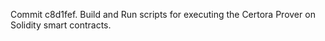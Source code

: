 Commit c8d1fef.                    Build and Run scripts for executing the Certora Prover on Solidity smart contracts.